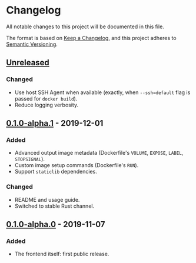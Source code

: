 # Changelog
All notable changes to this project will be documented in this file.

The format is based on [Keep a Changelog](https://keepachangelog.com/en/1.0.0/),
and this project adheres to [Semantic Versioning](https://semver.org/spec/v2.0.0.html).

## [Unreleased]
### Changed
- Use host SSH Agent when available (exactly, when `--ssh=default` flag is passed for `docker build`).
- Reduce logging verbosity.

## [0.1.0-alpha.1] - 2019-12-01
### Added
- Advanced output image metadata (Dockerfile's `VOLUME`, `EXPOSE`, `LABEL`, `STOPSIGNAL`).
- Custom image setup commands (Dockerfile's `RUN`).
- Support `staticlib` dependencies.

### Changed
- README and usage guide.
- Switched to stable Rust channel.

## [0.1.0-alpha.0] - 2019-11-07
### Added
- The frontend itself: first public release.

[Unreleased]: https://github.com/denzp/cargo-wharf/compare/cargo-wharf-frontend-v0.1.0-alpha.1...HEAD
[0.1.0-alpha.1]: https://github.com/denzp/cargo-wharf/compare/cargo-wharf-frontend-v0.1.0-alpha.0...cargo-wharf-frontend-v0.1.0-alpha.1
[0.1.0-alpha.0]: https://github.com/denzp/cargo-wharf/releases/tag/cargo-wharf-frontend-v0.1.0-alpha.0
